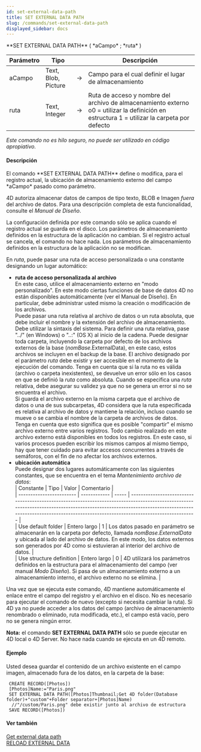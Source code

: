 ```yaml
---
id: set-external-data-path
title: SET EXTERNAL DATA PATH
slug: /commands/set-external-data-path
displayed_sidebar: docs
---
```


<!--REF #_command_.SET EXTERNAL DATA PATH.Syntax-->**SET EXTERNAL DATA PATH** ( *aCampo* ; *ruta* )<!-- END REF-->
<!--REF #_command_.SET EXTERNAL DATA PATH.Params-->
| Parámetro | Tipo |  | Descripción |
| --- | --- | --- | --- |
| aCampo | Text, Blob, Picture | &#8594;  | Campo para el cual definir el lugar de almacenamiento |
| ruta | Text, Integer | &#8594;  | Ruta de acceso y nombre del archivo de almacenamiento externo o0 = utilizar la definición en estructura 1 = utilizar la carpeta por defecto |

<!-- END REF-->

*Este comando no es hilo seguro, no puede ser utilizado en código apropiativo.*


#### Descripción 

<!--REF #_command_.SET EXTERNAL DATA PATH.Summary-->El comando **SET EXTERNAL DATA PATH** define o modifica, para el registro actual, la ubicación de almacenamiento externo del campo *aCampo* pasado como parámetro.<!-- END REF-->

4D autoriza almacenar datos de campos de tipo texto, BLOB e Imagen *fuera* del archivo de datos. Para una descripción completa de esta funcionalidad, consulte el *Manual de Diseño*.

La configuración definida por este comando sólo se aplica cuando el registro actual se guarda en el disco. Los parámetros de almacenamiento definidos en la estructura de la aplicación no cambian. Si el registro actual se cancela, el comando no hace nada. Los parámetros de almacenamiento definidos en la estructura de la aplicación no se modifican.

En *ruta*, puede pasar una ruta de acceso personalizada o una constante designando un lugar automático:

* **ruta de acceso personalizada al archivo**  
En este caso, utilice el almacenamiento externo en "modo personalizado". En este modo ciertas funciones de base de datos 4D no están disponibles automáticamente (ver el Manual de Diseño). En particular, debe administrar usted mismo la creación o modificación de los archivos.  
Puede pasar una ruta relativa al archivo de datos o un ruta absoluta, que debe incluir el nombre y la extensión del archivo de almacenamiento. Debe utilizar la sintaxis del sistema. Para definir una ruta relativa, pase "../" (en Windows) o "..:" (OS X) al inicio de la cadena. Puede designar toda carpeta, incluyendo la carpeta por defecto de los archivos externos de la base (*nomBase*.ExternalData), en este caso, estos archivos se incluyen en el backup de la base. El archivo designado por el parámetro *ruta* debe existir y ser accesible en el momento de la ejecución del comando. Tenga en cuenta que si la ruta no es válida (archivo o carpeta inexistentes), se devuelve un error sólo en los casos en que se definió la *ruta* como absoluta. Cuando se especifica una *ruta* relativa, debe asegurar su validez ya que no se genera un error si no se encuentra el archivo.  
Si guarda el archivo externo en la misma carpeta que el archivo de datos o una de sus subcarpetas, 4D considera que la ruta especificada es relativa al archivo de datos y mantiene la relación, incluso cuando se mueve o se cambia el nombre de la carpeta de archivos de datos.  
Tenga en cuenta que esto significa que es posible "compartir" el mismo archivo externo entre varios registros. Todo cambio realizado en este archivo externo está disponibles en todos los registros. En este caso, si varios procesos pueden escribir los mismos campos al mismo tiempo, hay que tener cuidado para evitar accesos concurrentes a través de semáforos, con el fin de no afectar los archivos externos.
* **ubicación automática**  
Puede designar dos lugares automáticamente con las siguientes constantes, que se encuentra en el tema *Mantenimiento archivo de datos*:  
| Constante                | Tipo         | Valor | Comentario                                                                                                                                                                                                                                                |  
| ------------------------ | ------------ | ----- | --------------------------------------------------------------------------------------------------------------------------------------------------------------------------------------------------------------------------------------------------------- |  
| Use default folder       | Entero largo | 1     | Los datos pasado en parámetro se almacenarán en la carpeta por defecto, llamada *nomBase.ExternalData* y ubicada al lado del archivo de datos. En este modo, los datos externos son generados por 4D como si estuvieran al interior del archivo de datos. |  
| Use structure definition | Entero largo | 0     | 4D utilizará los parámetros definidos en la estructura para el almacenamiento del campo (ver manual *Modo Diseño*). Si pasa de un almacenamiento externo a un almacenamiento interno, el archivo externo no se elimina.                                   |

Una vez que se ejecuta este comando, 4D mantiene automáticamente el enlace entre el campo del registro y el archivo en el disco. No es necesario para ejecutar el comando de nuevo (excepto si necesita cambiar la ruta). Si 4D ya no puede acceder a los datos del campo (archivo de almacenamiento renombrado o eliminado, ruta modificada, etc.), el campo está vacío, pero no se genera ningún error.

**Nota:** el comando **SET EXTERNAL DATA PATH** sólo se puede ejecutar en 4D local o 4D Server. No hace nada cuando se ejecuta en un 4D remoto.

#### Ejemplo 

Usted desea guardar el contenido de un archivo existente en el campo imagen, almacenado fura de los datos, en la carpeta de la base:

```4d
 CREATE RECORD([Photos])
 [Photos]Name:="Paris.png"
 SET EXTERNAL DATA PATH([Photos]Thumbnail;Get 4D folder(Database folder)+"custom"+Folder separator+[Photos]Name)
  //"/custom/Paris.png" debe existir junto al archivo de estructura
 SAVE RECORD([Photos])
```

#### Ver también 

[Get external data path](get-external-data-path.md)  
[RELOAD EXTERNAL DATA](reload-external-data.md)  